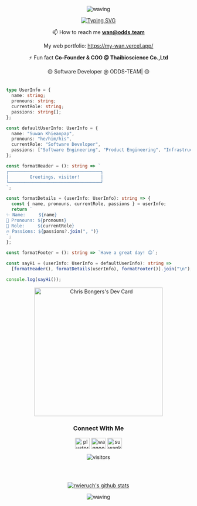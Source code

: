 <div align="center" >
 
 ![waving](https://capsule-render.vercel.app/api?type=waving&height=90&color=6d6aff)

 <div align="center" >
  
  [![Typing SVG](https://readme-typing-svg.herokuapp.com?font=Mouse+Memoirs&size=74&pause=500&color=6d6affBC&vCenter=true&width=700&height=80&lines=I'm+Suwan+Khiean-pap+(wan);A+Passionate+Software+Engineer;From+Thailand)](https://git.io/typing-svg)
  
  </div>

 </div>

<div align="center" >

 📫 How to reach me **wan@odds.team**

My web portfolio: https://my-wan.vercel.app/

 ⚡ Fun fact **Co-Founder & COO @ Thaibioscience Co.,Ltd**

 🟡 Software Developer @ ODDS-TEAM| 🟡
	
##

<div align="left" >

``` TypeScript
type UserInfo = {
  name: string;
  pronouns: string;
  currentRole: string;
  passions: string[];
};

const defaultUserInfo: UserInfo = {
  name: "Suwan Khieanpap",
  pronouns: "he/him/his",
  currentRole: "Software Developer",
  passions: ["Software Engineering", "Product Engineering", "Infrastructure as Code"],
};

const formatHeader = (): string => `
┌───────────────────────────────────┐
│        Greetings, visitor!        │
└───────────────────────────────────┘
`;

const formatDetails = (userInfo: UserInfo): string => {
  const { name, pronouns, currentRole, passions } = userInfo;
  return `
✨ Name:     ${name}
🌟 Pronouns: ${pronouns}
🚀 Role:     ${currentRole}
🔥 Passions: ${passions?.join(", ")}
`;
};

const formatFooter = (): string => `Have a great day! 😊`;

const sayHi = (userInfo: UserInfo = defaultUserInfo): string =>
  [formatHeader(), formatDetails(userInfo), formatFooter()].join("\n");

console.log(sayHi());


```

 </div>
 


<a href="https://app.daily.dev/oncepk"><img src="https://github.com/oncepk/oncepk/blob/main/devcard.svg" width="350" alt="Chris Bongers's Dev Card"/></a>


<h3 align="center"><strong>Connect With Me</strong></h3>
<p align="center">
<a href="https://fb.com/plustor9.ss" target="blank"><img align="center" src="https://raw.githubusercontent.com/rahuldkjain/github-profile-readme-generator/master/src/images/icons/Social/facebook.svg" alt="plustor9.ss" height="30" width="40" /></a>
<a href="https://instagram.com/wannoonce" target="blank"><img align="center" src="https://raw.githubusercontent.com/rahuldkjain/github-profile-readme-generator/master/src/images/icons/Social/instagram.svg" alt="wannoonce" height="30" width="40" /></a>
<a href="https://linkedin.com/in/suwankhp" target="blank"><img align="center" src="https://raw.githubusercontent.com/rahuldkjain/github-profile-readme-generator/master/src/images/icons/Social/linked-in-alt.svg" alt="suwankhp" height="30" width="40" /></a>
	
</p>



![visitors](https://komarev.com/ghpvc/?username=oncepk&style=plastic-square)
##




 </div>

</div>
</br>
<div align="center" >
	
[![rwieruch's github stats](https://github-readme-stats.vercel.app/api?username=suwankhp&show_icons=true&theme=holi&count_private=true)](https://github.com/oncepk/)

</div>

<div align="center" >
 
 ![waving](https://capsule-render.vercel.app/api?type=waving&color=6d6aff&height=120&section=footer)
 
</div>

